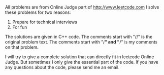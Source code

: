 All problems are from Online Judge part of http://www.leetcode.com
I solve these problems for two reasons:
1) Prepare for technical interviews
2) For fun

The solutions are given in C++ code.
The comments start with "//" is the original problem text.
The comments start with "/**" and "**/" is my comments on that problem.

I will try to give a complete solution that can directly fit in leetcode
Online Judge. But sometimes I only give the essential part of the code.
If you have any questions about the code, please send me an email. 
